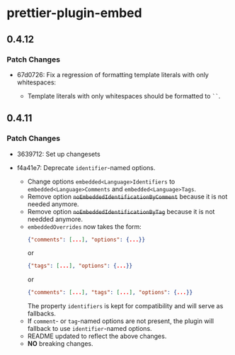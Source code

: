 # prettier-plugin-embed

## 0.4.12

### Patch Changes

- 67d0726: Fix a regression of formatting template literals with only whitespaces:

  - Template literals with only whitespaces should be formatted to ` `` `.

## 0.4.11

### Patch Changes

- 3639712: Set up changesets
- f4a41e7: Deprecate `identifier`-named options.

  - Change options `embedded<Language>Identifiers` to `embedded<Language>Comments` and `embedded<Language>Tags`.
  - Remove option ~~`noEmbeddedIdentificationByComment`~~ because it is not needed anymore.
  - Remove option ~~`noEmbeddedIdentificationByTag`~~ because it is not needded anymore.
  - `embeddedOverrides` now takes the form:
    ```json
    {"comments": [...], "options": {...}}
    ```
    or
    ```json
    {"tags": [...], "options": {...}}
    ```
    or
    ```json
    {"comments": [...], "tags": [...], "options": {...}}
    ```
    The property `identifiers` is kept for compatibility and will serve as fallbacks.
  - If `comment`- or `tag`-named options are not present, the plugin will fallback to use `identifier`-named options.
  - README updated to reflect the above changes.
  - **NO** breaking changes.
